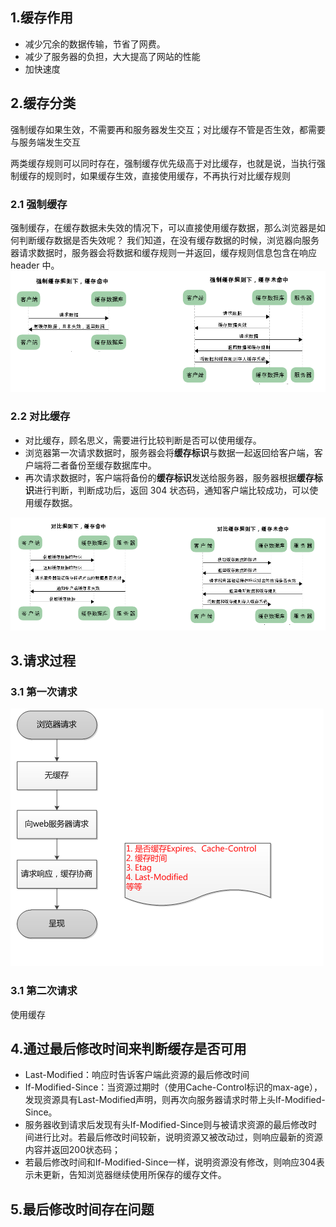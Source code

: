 ## 1.缓存作用

- 减少冗余的数据传输，节省了网费。
- 减少了服务器的负担，大大提高了网站的性能
- 加快速度

## 2.缓存分类

强制缓存如果生效，不需要再和服务器发生交互；对比缓存不管是否生效，都需要与服务端发生交互

两类缓存规则可以同时存在，强制缓存优先级高于对比缓存，也就是说，当执行强制缓存的规则时，如果缓存生效，直接使用缓存，不再执行对比缓存规则

### 2.1 强制缓存

强制缓存，在缓存数据未失效的情况下，可以直接使用缓存数据，那么浏览器是如何判断缓存数据是否失效呢？ 我们知道，在没有缓存数据的时候，浏览器向服务器请求数据时，服务器会将数据和缓存规则一并返回，缓存规则信息包含在响应 header 中。
![cache2](./images/cache2.png)

### 2.2 对比缓存

- 对比缓存，顾名思义，需要进行比较判断是否可以使用缓存。
- 浏览器第一次请求数据时，服务器会将**缓存标识**与数据一起返回给客户端，客户端将二者备份至缓存数据库中。
- 再次请求数据时，客户端将备份的**缓存标识**发送给服务器，服务器根据**缓存标识**进行判断，判断成功后，返回 304 状态码，通知客户端比较成功，可以使用缓存数据。

![cache2](./images/cache4.png)

## 3.请求过程

### 3.1 第一次请求

![cache2](./images/cache6.png)

### 3.1 第二次请求

使用缓存

## 4.通过最后修改时间来判断缓存是否可用
- Last-Modified：响应时告诉客户端此资源的最后修改时间
- If-Modified-Since：当资源过期时（使用Cache-Control标识的max-age），发现资源具有Last-Modified声明，则再次向服务器请求时带上头If-Modified-Since。
- 服务器收到请求后发现有头If-Modified-Since则与被请求资源的最后修改时间进行比对。若最后修改时间较新，说明资源又被改动过，则响应最新的资源内容并返回200状态码；
- 若最后修改时间和If-Modified-Since一样，说明资源没有修改，则响应304表示未更新，告知浏览器继续使用所保存的缓存文件。

## 5.最后修改时间存在问题
